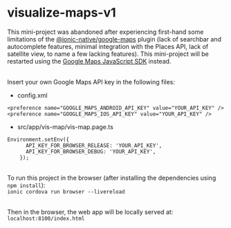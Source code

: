 # visualize-maps-v1

This mini-project was abandoned after experiencing first-hand some limitations of the <a target="_blank" href="https://github.com/ionic-team/ionic-native-google-maps">@ionic-native/google-maps</a> plugin (lack of searchbar and autocomplete features, minimal integration with the Places API, lack of satellite view, to name a few lacking features).
This mini-project will be restarted using the <a target="_blank" href="https://developers.google.com/maps/documentation/javascript/">Google Maps JavaScript SDK</a> instead.<br><br>

Insert your own Google Maps API key in the following files:<br>
- config.xml<br>
```
<preference name="GOOGLE_MAPS_ANDROID_API_KEY" value="YOUR_API_KEY" />
<preference name="GOOGLE_MAPS_IOS_API_KEY" value="YOUR_API_KEY" />
```
- src/app/vis-map/vis-map.page.ts<br>
```
Environment.setEnv({
      API_KEY_FOR_BROWSER_RELEASE: 'YOUR_API_KEY',
      API_KEY_FOR_BROWSER_DEBUG: 'YOUR_API_KEY',
    });
```
<br>
To run this project in the browser (after installing the dependencies using <code>npm install</code>):<br>
<code>ionic cordova run browser --livereload</code><br><br>

Then in the browser, the web app will be locally served at:<br>
<code>localhost:8100/index.html</code>
